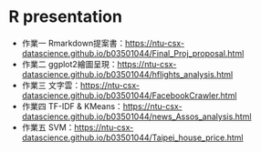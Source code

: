 # R presentation

* 作業一 Rmarkdown提案書：https://ntu-csx-datascience.github.io/b03501044/Final_Proj_proposal.html
* 作業二 ggplot2繪圖呈現：https://ntu-csx-datascience.github.io/b03501044/hflights_analysis.html  
* 作業三 文字雲：https://ntu-csx-datascience.github.io/b03501044/FacebookCrawler.html  
* 作業四 TF-IDF & KMeans：https://ntu-csx-datascience.github.io/b03501044/news_Assos_analysis.html
* 作業五 SVM：https://ntu-csx-datascience.github.io/b03501044/Taipei_house_price.html  
